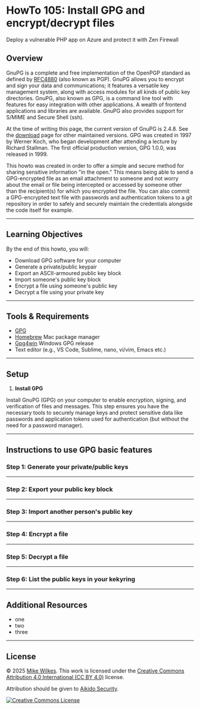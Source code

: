 
# HowTo 105: Install GPG and encrypt/decrypt files
Deploy a vulnerable PHP app on Azure and protect it with Zen Firewall

## Overview

GnuPG is a complete and free implementation of the OpenPGP standard as defined by [RFC4880](https://www.ietf.org/rfc/rfc4880.txt) (also known as PGP). GnuPG allows you to encrypt and sign your data and communications; it features a versatile key management system, along with access modules for all kinds of public key directories. GnuPG, also known as GPG, is a command line tool with features for easy integration with other applications. A wealth of frontend applications and libraries are available. GnuPG also provides support for S/MIME and Secure Shell (ssh).

At the time of writing this page, the current version of GnuPG is 2.4.8. See the [download](https://gnupg.org/download/index.html) page for other maintained versions. GPG was created in 1997 by Werner Koch, who began development after attending a lecture by Richard Stallman. The first official production version, GPG 1.0.0, was released in 1999. 

This howto was created in order to offer a simple and secure method for sharing sensitive information "in the open." This means being able to send a GPG-encrypted file as an email attachment to someone and not worry about the email or file being intercepted or accessed by someone other than the recipient(s) for which you encrypted the file. You can also commit a GPG-encrypted text file with passwords and authentication tokens to a git repository in order to safely and securely maintain the credentials alongside the code itself for example.

---

## Learning Objectives

By the end of this howto, you will:

- Download GPG software for your computer
- Generate a private/public keypair
- Export an ASCII-armoured public key block
- Import someone's public key block
- Encrypt a file using someone's public key
- Decrypt a file using your private key

---

## Tools & Requirements

- [GPG](https://gnupg.org/)
- [Homebrew](https://brew.sh/) Mac package manager
- [Gpg4win](https://gpg4win.org/) Windows GPG release
- Text editor (e.g., VS Code, Sublime, nano, vi/vim, Emacs etc.)

---

## Setup

1. **Install GPG**

Install GnuPG (GPG) on your computer to enable encryption, signing, and verification of files and messages. This step ensures you have the necessary tools to securely manage keys and protect sensitive data like passwords and application tokens used for authentication (but without the need for a password manager).

---

## Instructions to use GPG basic features

### Step 1: Generate your private/public keys

---

### Step 2: Export your public key block

---

### Step 3: Import another person's public key

---

### Step 4: Encrypt a file

---

### Step 5: Decrypt a file

---

### Step 6: List the public keys in your kekyring

---

## Additional Resources

- one
- two
- three

---

## License

© 2025 [Mike Wilkes](https://www.linkedin.com/in/eclectiqus/). This work is licensed under the [Creative Commons Attribution 4.0 International (CC BY 4.0)](https://creativecommons.org/licenses/by/4.0/) license.

Attribution should be given to [Aikido Security](https://aikido.dev).

[![Creative Commons License](https://licensebuttons.net/l/by/4.0/88x31.png)](https://creativecommons.org/licenses/by/4.0/)

